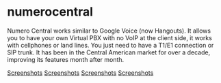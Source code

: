 # numerocentral
Numero Central works similar to Google Voice (now  Hangouts).  It allows you to have your own Virtual PBX with no VoIP at the client side, it works with cellphones or land lines. You just need to have a T1/E1 connection or SIP trunk. It has been in the Central American market for over a decade, improving its features month after month.

[Screenshots](!https://f000.backblazeb2.com/file/jsGitHub/misc/Screenshot+2018-01-05+at+4.45.35+PM.png)
[Screenshots](!https://f000.backblazeb2.com/file/jsGitHub/misc/Screenshot+2018-01-05+at+4.45.58+PM.png)
[Screenshots](!https://f000.backblazeb2.com/file/jsGitHub/misc/Screenshot+2018-01-05+at+4.46.14+PM.png)
[Screenshots](!https://f000.backblazeb2.com/file/jsGitHub/misc/Screenshot+2018-01-05+at+4.46.29+PM.png)
